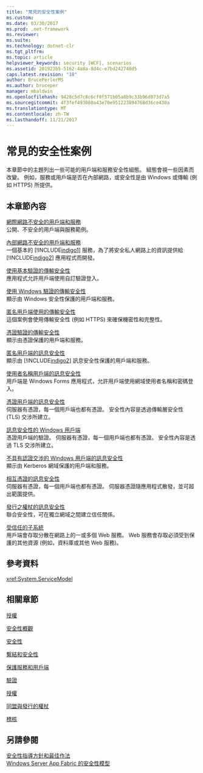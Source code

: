 ```yaml
---
title: "常見的安全性案例"
ms.custom: 
ms.date: 03/30/2017
ms.prod: .net-framework
ms.reviewer: 
ms.suite: 
ms.technology: dotnet-clr
ms.tgt_pltfrm: 
ms.topic: article
helpviewer_keywords: security [WCF], scenarios
ms.assetid: 201923b5-5162-4a8a-8d4c-e7bd242748d5
caps.latest.revision: "18"
author: BrucePerlerMS
ms.author: bruceper
manager: mbaldwin
ms.openlocfilehash: 9428c5d7c8c6cf0f571b05a8b9c33b96d073d7a5
ms.sourcegitcommit: 4f3fef493080a43e70e951223894768d36ce430a
ms.translationtype: MT
ms.contentlocale: zh-TW
ms.lasthandoff: 11/21/2017
---
```

# <a name="common-security-scenarios"></a>常見的安全性案例
本章節中的主題列出一些可能的用戶端和服務安全性組態。 組態會視一些因素而改變。 例如，服務或用戶端是否在內部網路，或安全性是由 Windows 或傳輸 (例如 HTTPS) 所提供。  
  
## <a name="in-this-section"></a>本章節內容  
 [網際網路不安全的用戶端和服務](../../../../docs/framework/wcf/feature-details/internet-unsecured-client-and-service.md)  
 公開、不安全的用戶端與服務範例。  
  
 [內部網路不安全的用戶端和服務](../../../../docs/framework/wcf/feature-details/intranet-unsecured-client-and-service.md)  
 一個基本的 [!INCLUDE[indigo1](../../../../includes/indigo1-md.md)] 服務，為了將安全私人網路上的資訊提供給 [!INCLUDE[indigo2](../../../../includes/indigo2-md.md)] 應用程式而開發。  
  
 [使用基本驗證的傳輸安全性](../../../../docs/framework/wcf/feature-details/transport-security-with-basic-authentication.md)  
 應用程式允許用戶端使用自訂驗證登入。  
  
 [使用 Windows 驗證的傳輸安全性](../../../../docs/framework/wcf/feature-details/transport-security-with-windows-authentication.md)  
 顯示由 Windows 安全性保護的用戶端和服務。  
  
 [匿名用戶端使用的傳輸安全性](../../../../docs/framework/wcf/feature-details/transport-security-with-an-anonymous-client.md)  
 這個案例會使用傳輸安全性 (例如 HTTPS) 來確保機密性和完整性。  
  
 [憑證驗證的傳輸安全性](../../../../docs/framework/wcf/feature-details/transport-security-with-certificate-authentication.md)  
 顯示由憑證保護的用戶端和服務。  
  
 [匿名用戶端的訊息安全性](../../../../docs/framework/wcf/feature-details/message-security-with-an-anonymous-client.md)  
 顯示由 [!INCLUDE[indigo2](../../../../includes/indigo2-md.md)] 訊息安全性保護的用戶端和服務。  
  
 [使用者名稱用戶端的訊息安全性](../../../../docs/framework/wcf/feature-details/message-security-with-a-user-name-client.md)  
 用戶端是 Windows Forms 應用程式，允許用戶端使用網域使用者名稱和密碼登入。  
  
 [憑證用戶端的訊息安全性](../../../../docs/framework/wcf/feature-details/message-security-with-a-certificate-client.md)  
 伺服器有憑證，每一個用戶端也都有憑證。 安全性內容是透過傳輸層安全性 (TLS) 交涉所建立。  
  
 [訊息安全性的 Windows 用戶端](../../../../docs/framework/wcf/feature-details/message-security-with-a-windows-client.md)  
 憑證用戶端的驗證。 伺服器有憑證，每一個用戶端也都有憑證。 安全性內容是透過 TLS 交涉所建立。  
  
 [不具有認證交涉的 Windows 用戶端的訊息安全性](../../../../docs/framework/wcf/feature-details/message-security-with-a-windows-client-without-credential-negotiation.md)  
 顯示由 Kerberos 網域保護的用戶端和服務。  
  
 [相互憑證的訊息安全性](../../../../docs/framework/wcf/feature-details/message-security-with-mutual-certificates.md)  
 伺服器有憑證，每一個用戶端也都有憑證。 伺服器憑證隨應用程式散發，並可超出範圍提供。  
  
 [發行之權杖的訊息安全性](../../../../docs/framework/wcf/feature-details/message-security-with-issued-tokens.md)  
 聯合安全性，可在獨立網域之間建立信任關係。  
  
 [受信任的子系統](../../../../docs/framework/wcf/feature-details/trusted-subsystem.md)  
 用戶端會存取分散在網路上的一或多個 Web 服務。 Web 服務會存取必須受到保護的其他資源 (例如，資料庫或其他 Web 服務)。  
  
## <a name="reference"></a>參考資料  
 <xref:System.ServiceModel>  
  
## <a name="related-sections"></a>相關章節  
 [授權](../../../../docs/framework/wcf/feature-details/authorization-in-wcf.md)  
  
 [安全性概觀](../../../../docs/framework/wcf/feature-details/security-overview.md)  
  
 [安全性](../../../../docs/framework/wcf/feature-details/security.md)  
  
 [繫結和安全性](../../../../docs/framework/wcf/feature-details/bindings-and-security.md)  
  
 [保護服務和用戶端](../../../../docs/framework/wcf/feature-details/securing-services-and-clients.md)  
  
 [驗證](../../../../docs/framework/wcf/feature-details/authentication-in-wcf.md)  
  
 [授權](../../../../docs/framework/wcf/feature-details/authorization-in-wcf.md)  
  
 [同盟與發行的權杖](../../../../docs/framework/wcf/feature-details/federation-and-issued-tokens.md)  
  
 [稽核](../../../../docs/framework/wcf/feature-details/auditing-security-events.md)  
  
## <a name="see-also"></a>另請參閱  
 [安全性指導方針和最佳作法](../../../../docs/framework/wcf/feature-details/security-guidance-and-best-practices.md)  
 [Windows Server App Fabric 的安全性模型](http://go.microsoft.com/fwlink/?LinkID=201279&clcid=0x409)
